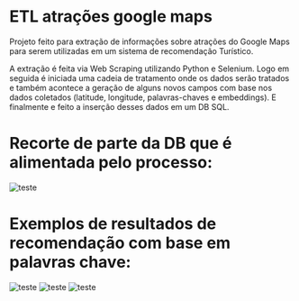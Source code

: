 # ETL atrações google maps
Projeto feito para extração de informações sobre atrações do Google Maps para serem utilizadas em um sistema de recomendação Turístico.

A extração é feita via Web Scraping utilizando Python e Selenium.
Logo em seguida é iniciada uma cadeia de tratamento onde os dados serão tratados e também acontece a geração de alguns novos campos com base nos dados coletados (latitude, longitude, palavras-chaves e embeddings).
E finalmente e feito a inserção desses dados em um DB SQL.


# Recorte de parte da DB que é alimentada pelo processo:
![teste](https://i.imgur.com/IcwgRyG.png)

# Exemplos de resultados de recomendação com base em palavras chave:
![teste](https://i.imgur.com/LtcgeLe.png) ![teste](https://i.imgur.com/opKr1My.png) ![teste](https://i.imgur.com/u2iTjcq.png)
